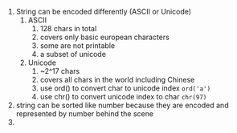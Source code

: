 1. String can be encoded differently (ASCII or Unicode)
   1. ASCII
      1. 128 chars in total
      2. covers only basic european characters
      3. some are not printable
      4. a subset of unicode
   2. Unicode
      1. ~2^17 chars
      2. covers all chars in the world including Chinese
      3. use ord() to convert char to unicode index `ord('a')`
      4. use chr() to convert unicode index to char `chr(97)`
2. string can be sorted like number because they are encoded and represented by number behind the scene
3. 